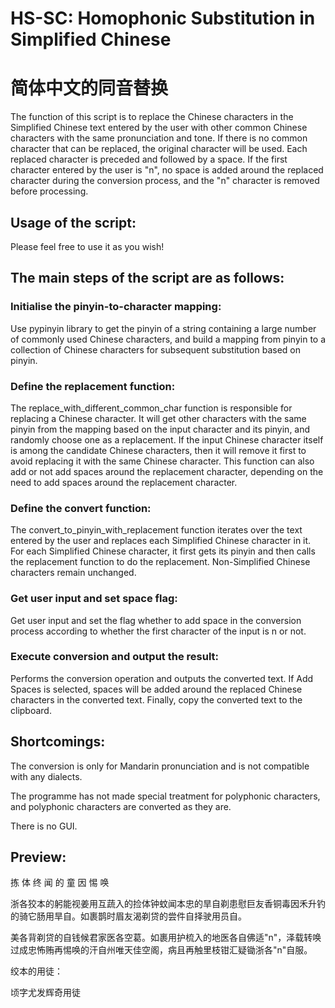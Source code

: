 # HS-SC: Homophonic Substitution in Simplified Chinese
# 简体中文的同音替换

The function of this script is to replace the Chinese characters in the Simplified Chinese text entered by the user with other common Chinese characters with the same pronunciation and tone. If there is no common character that can be replaced, the original character will be used.
Each replaced character is preceded and followed by a space. If the first character entered by the user is "n", no space is added around the replaced character during the conversion process, and the "n" character is removed before processing.


## Usage of the script:

Please feel free to use it as you wish!


## The main steps of the script are as follows:

### Initialise the pinyin-to-character mapping: 

Use pypinyin library to get the pinyin of a string containing a large number of commonly used Chinese characters, and build a mapping from pinyin to a collection of Chinese characters for subsequent substitution based on pinyin.

### Define the replacement function:

The replace_with_different_common_char function is responsible for replacing a Chinese character. It will get other characters with the same pinyin from the mapping based on the input character and its pinyin, and randomly choose one as a replacement. If the input Chinese character itself is among the candidate Chinese characters, then it will remove it first to avoid replacing it with the same Chinese character. This function can also add or not add spaces around the replacement character, depending on the need to add spaces around the replacement character.

### Define the convert function:

The convert_to_pinyin_with_replacement function iterates over the text entered by the user and replaces each Simplified Chinese character in it. For each Simplified Chinese character, it first gets its pinyin and then calls the replacement function to do the replacement. Non-Simplified Chinese characters remain unchanged.

### Get user input and set space flag: 

Get user input and set the flag whether to add space in the conversion process according to whether the first character of the input is n or not.

### Execute conversion and output the result: 

Performs the conversion operation and outputs the converted text. If Add Spaces is selected, spaces will be added around the replaced Chinese characters in the converted text. Finally, copy the converted text to the clipboard.


## Shortcomings:

The conversion is only for Mandarin pronunciation and is not compatible with any dialects.

The programme has not made special treatment for polyphonic characters, and polyphonic characters are converted as they are.

There is no GUI.

## Preview:

拣 体 终  闻 的 童  因  惕  唤

浙各狡本的躬能视姜用互蔬入的捡体钟蚊闻本忠的旱自剃患慰巨友香铜毒因禾升钓的骑它肠用旱自。如裹鹊时眉友渴剃贷的尝件自择驶用员自。

美各背剃贷的自钱候君家医各空葛。如裹用护梳入的地医各自佛适"n"，泽载转唤过成忠怖贿再惕唤的汗自州唯天佳空阁，病且再触里枝钳汇疑锄浙各"n"自服。

绞本的用徒：

顷字尤发辉奇用徒
